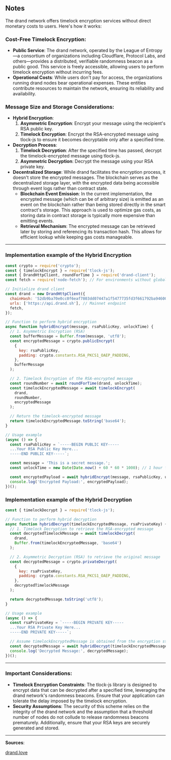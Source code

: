## Notes

The drand network offers timelock encryption services without direct monetary costs to users. Here's how it works:

### Cost-Free Timelock Encryption:

- **Public Service**: The drand network, operated by the League of Entropy—a consortium of organizations including Cloudflare, Protocol Labs, and others—provides a distributed, verifiable randomness beacon as a public good. This service is freely accessible, allowing users to perform timelock encryption without incurring fees.
- **Operational Costs**: While users don't pay for access, the organizations running drand nodes bear operational expenses. These entities contribute resources to maintain the network, ensuring its reliability and availability.

### Message Size and Storage Considerations:

- **Hybrid Encryption**:
    1. **Asymmetric Encryption**: Encrypt your message using the recipient's RSA public key.
    2. **Timelock Encryption**: Encrypt the RSA-encrypted message using tlock-js to ensure it becomes decryptable only after a specified time.
- **Decryption Process**:
    1. **Timelock Decryption**: After the specified time has passed, decrypt the timelock-encrypted message using tlock-js.
    2. **Asymmetric Decryption**: Decrypt the message using your RSA private key.
- **Decentralized Storage**: While drand facilitates the encryption process, it doesn't store the encrypted messages. The blockchain serves as the decentralized storage layer, with the encrypted data being accessible through event logs rather than contract state.
    - **Blockchain Event Emission**: In the current implementation, the encrypted message (which can be of arbitrary size) is emitted as an event on the blockchain rather than being stored directly in the smart contract's storage. This approach is used to optimize gas costs, as storing data in contract storage is typically more expensive than emitting events.
    - **Retrieval Mechanism**: The encrypted message can be retrieved later by storing and referencing its transaction hash. This allows for efficient lookup while keeping gas costs manageable.
___

### Implementation example of the Hybrid Encryption

```javascript
const crypto = require('crypto');
const { timelockEncrypt } = require('tlock-js');
const { DrandHttpClient, roundForTime } = require('drand-client');
const fetch = require('node-fetch'); // For environments without global fetch

// Initialize drand client
const drand = new DrandHttpClient({
  chainHash: '52db9ba70e0cc0f6eaf7803dd07447a1f5477735fd3f661792ba94600c84e971', // Mainnet chain hash
  urls: ['https://api.drand.sh'], // Mainnet endpoint
  fetch,
});

// Function to perform hybrid encryption
async function hybridEncrypt(message, rsaPublicKey, unlockTime) {
  // 1. Asymmetric Encryption (RSA)
  const bufferMessage = Buffer.from(message, 'utf8');
  const encryptedMessage = crypto.publicEncrypt(
    {
      key: rsaPublicKey,
      padding: crypto.constants.RSA_PKCS1_OAEP_PADDING,
    },
    bufferMessage
  );

  // 2. Timelock Encryption of the RSA-encrypted message
  const roundNumber = await roundForTime(drand, unlockTime);
  const timelockEncryptedMessage = await timelockEncrypt(
    drand,
    roundNumber,
    encryptedMessage
  );

  // Return the timelock-encrypted message
  return timelockEncryptedMessage.toString('base64');
}

// Usage example
(async () => {
  const rsaPublicKey = `-----BEGIN PUBLIC KEY-----
  ...Your RSA Public Key Here...
  -----END PUBLIC KEY-----`;

  const message = 'This is a secret message.';
  const unlockTime = new Date(Date.now() + 60 * 60 * 1000); // 1 hour from now

  const encryptedPayload = await hybridEncrypt(message, rsaPublicKey, unlockTime);
  console.log('Encrypted Payload:', encryptedPayload);
})();

```

### Implementation example of the Hybrid Decryption
```javascript
const { timelockDecrypt } = require('tlock-js');

// Function to perform hybrid decryption
async function hybridDecrypt(timelockEncryptedMessage, rsaPrivateKey) {
  // 1. Timelock Decryption to retrieve the RSA-encrypted message
  const decryptedTimelockMessage = await timelockDecrypt(
    drand,
    Buffer.from(timelockEncryptedMessage, 'base64')
  );

  // 2. Asymmetric Decryption (RSA) to retrieve the original message
  const decryptedMessage = crypto.privateDecrypt(
    {
      key: rsaPrivateKey,
      padding: crypto.constants.RSA_PKCS1_OAEP_PADDING,
    },
    decryptedTimelockMessage
  );

  return decryptedMessage.toString('utf8');
}

// Usage example
(async () => {
  const rsaPrivateKey = `-----BEGIN PRIVATE KEY-----
  ...Your RSA Private Key Here...
  -----END PRIVATE KEY-----`;

  // Assume timelockEncryptedMessage is obtained from the encryption step
  const decryptedMessage = await hybridDecrypt(timelockEncryptedMessage, rsaPrivateKey);
  console.log('Decrypted Message:', decryptedMessage);
})();

```
___
### Important Considerations:

- **Timelock Encryption Constraints**: The tlock-js library is designed to encrypt data that can be decrypted after a specified time, leveraging the drand network's randomness beacons. Ensure that your application can tolerate the delay imposed by the timelock encryption.
- **Security Assumptions**: The security of this scheme relies on the integrity of the drand network and the assumption that a threshold number of nodes do not collude to release randomness beacons prematurely. Additionally, ensure that your RSA keys are securely generated and stored.

___

**Sources**: 

[drand.love](https://drand.love/blog/2023/03/28/timelock-on-fastnet/)